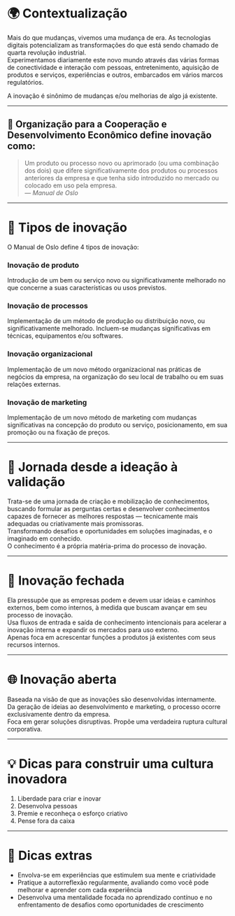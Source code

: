 # 🌍 Contextualização

Mais do que mudanças, vivemos uma mudança de era. As tecnologias digitais potencializam as transformações do que está sendo chamado de quarta revolução industrial.  
Experimentamos diariamente este novo mundo através das várias formas de conectividade e interação com pessoas, entretenimento, aquisição de produtos e serviços, experiências e outros, embarcados em vários marcos regulatórios.

A inovação é sinônimo de mudanças e/ou melhorias de algo já existente.

---

## 📘 Organização para a Cooperação e Desenvolvimento Econômico define inovação como:

> Um produto ou processo novo ou aprimorado (ou uma combinação dos dois) que difere significativamente dos produtos ou processos anteriores da empresa e que tenha sido introduzido no mercado ou colocado em uso pela empresa.  
> — *Manual de Oslo*

---

# 🔄 Tipos de inovação

O Manual de Oslo define 4 tipos de inovação:

### Inovação de produto  
Introdução de um bem ou serviço novo ou significativamente melhorado no que concerne a suas características ou usos previstos.

### Inovação de processos  
Implementação de um método de produção ou distribuição novo, ou significativamente melhorado. Incluem-se mudanças significativas em técnicas, equipamentos e/ou softwares.

### Inovação organizacional  
Implementação de um novo método organizacional nas práticas de negócios da empresa, na organização do seu local de trabalho ou em suas relações externas.

### Inovação de marketing  
Implementação de um novo método de marketing com mudanças significativas na concepção do produto ou serviço, posicionamento, em sua promoção ou na fixação de preços.

---

# 🚀 Jornada desde a ideação à validação

Trata-se de uma jornada de criação e mobilização de conhecimentos, buscando formular as perguntas certas e desenvolver conhecimentos capazes de fornecer as melhores respostas — tecnicamente mais adequadas ou criativamente mais promissoras.  
Transformando desafios e oportunidades em soluções imaginadas, e o imaginado em conhecido.  
O conhecimento é a própria matéria-prima do processo de inovação.

---

# 🔐 Inovação fechada

Ela pressupõe que as empresas podem e devem usar ideias e caminhos externos, bem como internos, à medida que buscam avançar em seu processo de inovação.  
Usa fluxos de entrada e saída de conhecimento intencionais para acelerar a inovação interna e expandir os mercados para uso externo.  
Apenas foca em acrescentar funções a produtos já existentes com seus recursos internos.

---

# 🌐 Inovação aberta

Baseada na visão de que as inovações são desenvolvidas internamente.  
Da geração de ideias ao desenvolvimento e marketing, o processo ocorre exclusivamente dentro da empresa.  
Foca em gerar soluções disruptivas. Propõe uma verdadeira ruptura cultural corporativa.

---

# 💡 Dicas para construir uma cultura inovadora

1. Liberdade para criar e inovar  
2. Desenvolva pessoas  
3. Premie e reconheça o esforço criativo  
4. Pense fora da caixa  

---

# 📌 Dicas extras

- Envolva-se em experiências que estimulem sua mente e criatividade  
- Pratique a autorreflexão regularmente, avaliando como você pode melhorar e aprender com cada experiência  
- Desenvolva uma mentalidade focada no aprendizado contínuo e no enfrentamento de desafios como oportunidades de crescimento